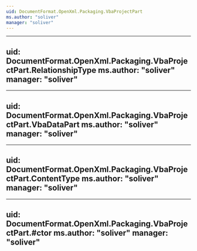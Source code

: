 ```yaml
---
uid: DocumentFormat.OpenXml.Packaging.VbaProjectPart
ms.author: "soliver"
manager: "soliver"
---
```


---
uid: DocumentFormat.OpenXml.Packaging.VbaProjectPart.RelationshipType
ms.author: "soliver"
manager: "soliver"
---

---
uid: DocumentFormat.OpenXml.Packaging.VbaProjectPart.VbaDataPart
ms.author: "soliver"
manager: "soliver"
---

---
uid: DocumentFormat.OpenXml.Packaging.VbaProjectPart.ContentType
ms.author: "soliver"
manager: "soliver"
---

---
uid: DocumentFormat.OpenXml.Packaging.VbaProjectPart.#ctor
ms.author: "soliver"
manager: "soliver"
---
